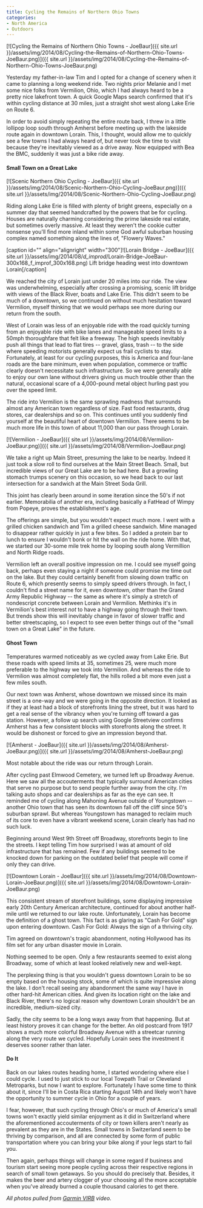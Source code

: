 ```yaml
---
title: Cycling the Remains of Northern Ohio Towns
categories:
- North America
- Outdoors
---
```


[![Cycling the Remains of Northern Ohio Towns - JoeBaur]({{ site.url }}/assets/img/2014/08/Cycling-the-Remains-of-Northern-Ohio-Towns-JoeBaur.png)]({{ site.url }}/assets/img/2014/08/Cycling-the-Remains-of-Northern-Ohio-Towns-JoeBaur.png)

Yesterday my father-in-law Tim and I opted for a change of scenery when it came to planning a long weekend ride. Two nights prior Melanie and I met some nice folks from Vermilion, Ohio, which I had always heard to be a pretty nice lakefront town. A quick Google Maps search confirmed that it's within cycling distance at 30 miles, just a straight shot west along Lake Erie on Route 6.

In order to avoid simply repeating the entire route back, I threw in a little lollipop loop south through Amherst before meeting up with the lakeside route again in downtown Lorain. This, I thought, would allow me to quickly see a few towns I had always heard of, but never took the time to visit because they're inevitably viewed as a drive away. Now equipped with Bea the BMC, suddenly it was just a bike ride away.<!-- more -->

#### Small Town on a Great Lake

[![Scenic Northern Ohio Cycling - JoeBaur]({{ site.url }}/assets/img/2014/08/Scenic-Northern-Ohio-Cycling-JoeBaur.png)]({{ site.url }}/assets/img/2014/08/Scenic-Northern-Ohio-Cycling-JoeBaur.png)

Riding along Lake Erie is filled with plenty of bright greens, especially on a summer day that seemed handcrafted by the powers that be for cycling. Houses are naturally charming considering the prime lakeside real estate, but sometimes overly massive. At least they weren't the cookie cutter nonsense you'll find more inland within some God awful suburban housing complex named something along the lines of, "Flowery Waves."

[caption id="" align="alignright" width="300"]![Lorain Bridge - JoeBaur]({{ site.url }}/assets/img/2014/08/_d_improd_/Lorain-Bridge-JoeBaur-300x168_f_improf_300x168.png) Lift bridge heading west into downtown Lorain[/caption]

We reached the city of Lorain just under 20 miles into our ride. The view was underwhelming, especially
after crossing a promising, scenic lift bridge with views of the Black River, boats and Lake Erie. This didn't seem to be much of a downtown, so we continued on without much hesitation toward Vermilion, myself thinking that we would perhaps see more during our return from the south.

West of Lorain was less of an enjoyable ride with the road quickly turning from an enjoyable ride with bike lanes and manageable speed limits to a 50mph thoroughfare that felt like a freeway. The high speeds inevitably push all things that lead to flat tires -- gravel, glass, trash -- to the side where speeding motorists generally expect us frail cyclists to stay. Fortunately, at least for our cycling purposes, this is America and four-lane roads are the bare minimum, even when population, commerce or traffic clearly doesn't necessitate such infrastructure. So we were generally able to enjoy our own lane without drivers giving us much trouble other than the natural, occasional scare of a 4,000-pound metal object hurling past you over the speed limit.

The ride into Vermilion is the same sprawling madness that surrounds almost any American town regardless of size. Fast food restaurants, drug stores, car dealerships and so on. This continues until you suddenly find yourself at the beautiful heart of downtown Vermilion. There seems to be much more life in this town of about 11,000 than our pass through Lorain.

[![Vermilion - JoeBaur]({{ site.url }}/assets/img/2014/08/Vermilion-JoeBaur.png)]({{ site.url }}/assets/img/2014/08/Vermilion-JoeBaur.png)

We take a right up Main Street, presuming the lake to be nearby. Indeed it just took a slow roll to find ourselves at the Main Street Beach. Small, but incredible views of our Great Lake are to be had here. But a growling stomach trumps scenery on this occasion, so we head back to our last intersection for a sandwich at the Main Street Soda Grill.

This joint has clearly been around in some iteration since the 50's if not earlier. Memorabilia of another era, including basically a FatHead of Wimpy from Popeye, proves the establishment's age.

The offerings are simple, but you wouldn't expect much more. I went with a grilled chicken sandwich and Tim a grilled cheese sandwich. Mine managed to disappear rather quickly in just a few bites. So I added a protein bar to lunch to ensure I wouldn't bonk or hit the wall on the ride home. With that, we started our 30-some mile trek home by looping south along Vermillion and North Ridge roads.

Vermilion left an overall positive impression on me. I could see myself going back, perhaps even staying a night if someone could promise me time out on the lake. But they could certainly benefit from slowing down traffic on Route 6, which presently seems to simply speed drivers through. In fact, I couldn't find a street name for it, even downtown, other than the Grand Army Republic Highway -- the same as where it's simply a stretch of nondescript concrete between Lorain and Vermilion. Methinks it's in Vermilion's best interest _not_ to have a highway going through their town. But trends show this will inevitably change in favor of slower traffic and better streetscaping, so I expect to see even better things out of the "small town on a Great Lake" in the future.

#### Ghost Town

Temperatures warmed noticeably as we cycled away from Lake Erie. But these roads with speed limits at 35, sometimes 25, were much more preferable to the highway we took into Vermilion. And whereas the ride to Vermilion was almost completely flat, the hills rolled a bit more even just a few miles south.

Our next town was Amherst, whose downtown we missed since its main street is a one-way and we were going in the opposite direction. It looked as if they at least had a block of storefronts lining the street, but it was hard to get a real sense of the vibrancy when you're turning off toward a gas station. However, a follow up search using Google Streetview confirms Amherst has a few consistent blocks with storefronts along the street. It would be dishonest or forced to give an impression beyond that.

[![Amherst - JoeBaur]({{ site.url }}/assets/img/2014/08/Amherst-JoeBaur.png)]({{ site.url }}/assets/img/2014/08/Amherst-JoeBaur.png)

Most notable about the ride was our return through Lorain.

After cycling past Elmwood Cemetery, we turned left up Broadway Avenue. Here we saw all the accouterments that typically surround American cities that serve no purpose but to send people further away from the city. I'm talking auto shops and car dealerships as far as the eye can see. It reminded me of cycling along Mahoning Avenue outside of Youngstown -- another Ohio town that has seen its downtown fall off the cliff since 50's suburban sprawl. But whereas Youngstown has managed to reclaim much of its core to even have a vibrant weekend scene, Lorain clearly has had no such luck.

Beginning around West 9th Street off Broadway, storefronts begin to line the streets. I kept telling Tim how surprised I was at amount of old infrastructure that has remained. Few if any buildings seemed to be knocked down for parking on the outdated belief that people will come if only they can drive.

[![Downtown Lorain - JoeBaur]({{ site.url }}/assets/img/2014/08/Downtown-Lorain-JoeBaur.png)]({{ site.url }}/assets/img/2014/08/Downtown-Lorain-JoeBaur.png)

This consistent stream of storefront buildings, some displaying impressive early 20th Century American architecture, continued for about another half-mile until we returned to our lake route. Unfortunately, Lorain has become the definition of a ghost town. This fact is as glaring as "Cash For Gold" sign upon entering downtown. Cash For Gold: Always the sign of a thriving city.

Tim agreed on downtown's tragic abandonment, noting Hollywood has its film set for any urban disaster movie in Lorain.

Nothing seemed to be open. Only a few restaurants seemed to exist along Broadway, some of which at least looked relatively new and well-kept.

The perplexing thing is that you wouldn't guess downtown Lorain to be so empty based on the housing stock, some of which is quite impressive along the lake. I don't recall seeing any abandonment the same way I have in other hard-hit American cities. And given its location right on the lake and Black River, there's no logical reason why downtown Lorain shouldn't be an incredible, medium-sized city.

Sadly, the city seems to be a long ways away from that happening. But at least history proves it can change for the better. An old postcard from 1917 shows a much more colorful Broadway Avenue with a streetcar running along the very route we cycled. Hopefully Lorain sees the investment it deserves sooner rather than later.

#### Do It

Back on our lakes routes heading home, I started wondering where else I could cycle. I used to just stick to our local Towpath Trail or Cleveland Metroparks, but now I want to explore. Fortunately I have some time to think about it, since I'll be in Costa Rica starting August 14th and likely won't have the opportunity to summer cycle in Ohio for a couple of years.

I fear, however, that such cycling through Ohio's or much of America's small towns won't exactly yield similar enjoyment as it did in Switzerland where the aforementioned accouterments of city or town killers aren't nearly as prevalent as they are in the States. Small towns in Switzerland seem to be thriving by comparison, and all are connected by some form of public transportation where you can bring your bike along if your legs start to fail you.

Then again, perhaps things will change in some regard if business and tourism start seeing more people cycling across their respective regions in search of small town getaways. So you should do precisely that. Besides, it makes the beer and artery clogger of your choosing all the more acceptable when you've already burned a couple thousand calories to get there.

_All photos pulled from [Garmin VIRB](https://withoutapath.com/garmin-virb-review/) video._
